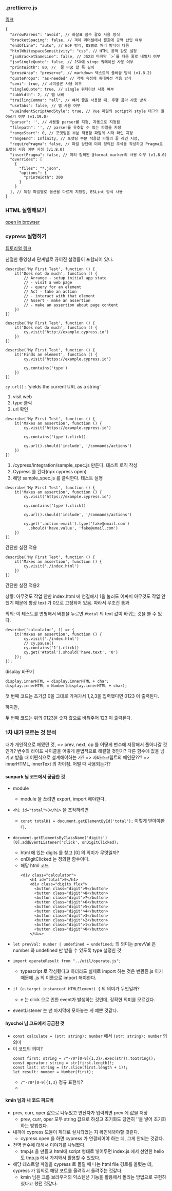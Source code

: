 ### .prettierrc.js

[링크](https://velog.io/@kyusung/eslint-prettier-config)
```
{
  "arrowParens": "avoid", // 화살표 함수 괄호 사용 방식
  "bracketSpacing": false, // 객체 리터럴에서 괄호에 공백 삽입 여부
  "endOfLine": "auto", // EoF 방식, OS별로 처리 방식이 다름
  "htmlWhitespaceSensitivity": "css", // HTML 공백 감도 설정
  "jsxBracketSameLine": false, // JSX의 마지막 `>`를 다음 줄로 내릴지 여부
  "jsxSingleQuote": false, // JSX에 singe 쿼테이션 사용 여부
  "printWidth": 80, //  줄 바꿈 할 폭 길이
  "proseWrap": "preserve", // markdown 텍스트의 줄바꿈 방식 (v1.8.2)
  "quoteProps": "as-needed" // 객체 속성에 쿼테이션 적용 방식
  "semi": true, // 세미콜론 사용 여부
  "singleQuote": true, // single 쿼테이션 사용 여부
  "tabWidth": 2, // 탭 너비
  "trailingComma": "all", // 여러 줄을 사용할 때, 후행 콤마 사용 방식
  "useTabs": false, // 탭 사용 여부
  "vueIndentScriptAndStyle": true, // Vue 파일의 script와 style 태그의 들여쓰기 여부 (v1.19.0)
  "parser": '', // 사용할 parser를 지정, 자동으로 지정됨
  "filepath": '', // parser를 유추할 수 있는 파일을 지정
  "rangeStart": 0, // 포맷팅을 부분 적용할 파일의 시작 라인 지정
  "rangeEnd": Infinity, // 포맷팅 부분 적용할 파일의 끝 라인 지정,
  "requirePragma": false, // 파일 상단에 미리 정의된 주석을 작성하고 Pragma로 포맷팅 사용 여부 지정 (v1.8.0)
  "insertPragma": false, // 미리 정의된 @format marker의 사용 여부 (v1.8.0)
  "overrides": [
    {
      "files": "*.json",
      "options": {
        "printWidth": 200
      }
    }
  ], // 특정 파일별로 옵션을 다르게 지정함, ESLint 방식 사용
}
```

### HTML 실행해보기

[open in browser](https://kamang-it.tistory.com/entry/VisualStudioCode%ED%94%8C%EB%9F%AC%EA%B7%B8%EC%9D%B8Open-In-Browser-vscode%EC%97%90%EC%84%9C-html%EC%9D%84-%EB%B0%94%EB%A1%9C-%EB%B8%8C%EB%9D%BC%EC%9A%B0%EC%A0%80%EC%97%90%EC%84%9C-%ED%99%95%EC%9D%B8%ED%95%98%EC%9E%90)

### cypress 실행하기

[튜토리얼 링크](https://docs.cypress.io/guides/getting-started/writing-your-first-test#Special-commands)

친절한 동영상과 단계별로 끊어진 설명들이 포함되어 있다.

```
describe('My First Test', function () {
	it('Does not do much', function () {
		// Arrange - setup initial app state
		// - visit a web page
		// - query for an element
		// Act - take an action
		// - interact with that element
		// Assert - make an assertion
		// - make an assertion about page content
	})
})
```

```
describe('My First Test', function () {
	it('Does not do much', function () {
		cy.visit('http://example.cypress.io')
	})
})
```

```
describe('My First Test', function () {
	it('Finds an element', function () {
		cy.visit('https://example.cypress.io')

		cy.contains('type')
	})
})
```

``cy.url()`` :  'yields the current URL as a string'


1. visit web
2. type 클릭
3. url 확인
```
describe('My First Test', function () {
	it('Makes an assertion', function () {
		cy.visit('https://example.cypress.io')

		cy.contains('type').click()

		cy.url().should('include', '/commands/actions')
	})
})
```

1. /cypress/integration/sample_spec.js 만든다. 테스트 로직 작성
2. Cypress 를 킨다(npx cypress open)
3. 해당 sample_spec.js 를 클릭한다. 테스트 실행
```
describe('My First Test', function () {
	it('Makes an assertion', function () {
		cy.visit('https://example.cypress.io')

		cy.contains('type').click()

		cy.url().should('include', '/commands/actions')

		cy.get('.action-email').type('fake@email.com')
		  .should('have.value', 'fake@email.com')
	})
})
```

간단한 실전 적용

```
describe('My First Test', function () {
	it('Makes an assertion', function () {
		cy.visit('./index.html')
	})
})
```

간단한 실전 적용2

상황: 아무것도 작업 안한 index.html 에 연결해서 1을 눌러도 어짜피 아무것도 작업 안했기 때문에 항상 text 가 0으로 고정되어 있음. 따라서 무조건 통과

의의: 이 테스트를 변형해서 버튼을 누르면 ``#total`` 의 text 값이 바뀌는 것을 볼 수 있다.

```
describe('calculator', () => {
	it('Makes an assertion', function () {
		cy.visit('./index.html')
		// cy.pause()
		cy.contains('1').click()
		cy.get('#total').should('have.text', '0')
	});
});
```

display 바꾸기

```
display.innerHTML = display.innerHTML + char;
display.innerHTML = Number(display.innerHTML + char);
```

첫 번째 코드는 초기값 0을 그대로 가져가서 1,2,3을 입력했다면 0123 이 출력된다.

하지만,

두 번째 코드는 위의 0123을 숫자 값으로 바꿔주어 123 이 출력된다.

### 1차 내가 모르는 것 분석

내가 개인적으로 헤맸던 것,
=> prev, next, op 를 어떻게 변수에 저장해서 풀어나갈 것인가? 변수의 라이프 사이클을 어떻게 문법적으로 해결할 것인가? 다른 함수에 값을 넘기고 받을 때 어떤식으로 설계해야하는 가?
=> 자바스크립트의 메인문???
=> innerHTML, innerText 의 차이점. 어떨 때 사용되는가?


#### sunpark 님 코드에서 궁금한 것
- module
	- module 을 쓰려면 export, import 해야한다.

- ``<h1 id="total">0</h1>`` 을 조작하려면
	- ``const totalH1 = document.getElementById('total');`` 이렇게 받아야한다.

- ``document.getElementsByClassName('digits')[0].addEventListener('click', onDigitClicked);``
	- html 에 있는 digits 를 찾고 [0] 의 의미가 무엇일까?
	- onDigitClicked 는 정의한 함수이다.
	- 해당 html 코드
		```
		<div class="calculator">
	        <h1 id="total">0</h1>
	        <div class="digits flex">
	          <button class="digit">9</button>
	          <button class="digit">8</button>
	          <button class="digit">7</button>
	          <button class="digit">6</button>
	          <button class="digit">5</button>
	          <button class="digit">4</button>
	          <button class="digit">3</button>
	          <button class="digit">2</button>
	          <button class="digit">1</button>
	          <button class="digit">0</button>
	        </div>
		```

- ``let prevVal: number | undefined = undefined;`` 의 의미는 prevVal 은 number 와 undefined 만 받을 수 있도록 type 설정한 것

- ``import operateResult from "../util/operate.js";``
	- typescript 로 작성됬다고 하더라도 실제로 import 하는 것은 변환된.js 이기 때문에 .js 의 이름으로 import 해야한다.

- ``if (e.target instanceof HTMLElement) {`` 의 의미가 무엇일까?
	- e 는 click 으로 인한 event가 발생하는 것인데, 정확한 의미를 모르겠다.

- eventListener 는 맨 마지막에 모아놓는 게 예쁜 것같다.

#### hyochoi 님 코드에서 궁금한 것

- ``const calculate = (str: string): number`` 에서 ``(str: string): number`` 의 의미
- 이 코드의 의미?
	```
	const first: string = /^-?0*[0-9]{1,3}/.exec(str)!.toString();
	const operator: string = str[first.length]!;
	const last: string = str.slice(first.length + 1)!;
	let result: number = Number(first);
	```
	- ``/^-?0*[0-9]{1,3}`` 정규 표현식?
	-
#### kmin 님과 내 코드 피드백
- prev, curr, oper 값으로 나누었고 연산자가 입력되면 prev 에 값을 저장
	- prev, curr, oper 모두 string 값으로 하셨고 초기화도 당연히 ''을 넣어 초기화하는 방법썼다.
- 내꺼에 cypress 모듈이 제대로 설치되었는 지 확인해봐야할 것같다.
	- cypress open 을 하면 cypress 가 연결되어야 하는 데, 그게 안되는 것같다.
- 전역 변수에 대해서 이야기를 나눠봤다.
	- tmp.js 을 만들고 html에 script 형태로 넣어두면 index.js 에서 선언한 hello 도 tmp.js 에서 가져와서 활용할 수 있었다.
- 해당 테스트할 파일을 cypress 로 돌릴 때 나는 html file 경로를 올렸는 데, cypress 가 임의로 해당 포트를 올려줘서 돌려주는 것같다.
	- kmin 님은 크롬 브라우저의 익스텐션 기능을 활용해서 돌리는 방법으로 구현하셨다고 했던 것같다.